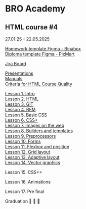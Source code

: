 # BRO Academy 

## HTML course #4

27.01.25 - 22.05.2025

[Homework template Figma - Binabox](https://www.figma.com/design/jqIedRSOsKC20T9QeDDNdL/BinaBox-UI-KIT?m=auto&t=gBzlUoU5MRyDe3QY-6) <br />
[Diploma template Figma - PixMart](https://www.figma.com/design/7HK7TzghZnR3ZhxB18Rrox/PixMart---Website-UI-Figma?node-id=3424-5669&node-type=section&t=fC9uoV5QxDnRSfNo-0)  <br />

[Jira Board](https://bro-academy.atlassian.net/jira/software/projects/BAHC4/boards/5) <br />

[Presentations](presentations) <br />
[Manuals](manuals)  <br />
[Criteria for HTML Course Quality](criteria.md)  <br />

[Lesson 1. Intro](lesson-1-intro.md)  <br />
[Lesson 2. HTML](lesson-2-html.md)  <br />
[Lesson 3. GIT](lesson-3-git.md) <br />
[Lesson 4. BEM](lesson-4-bem.md) <br />
[Lesson 5. Basic CSS](lesson-5-css.md) <br />
[Lesson 6. CSS+](lesson-6-css+.md) <br />
[Lesson 7. Images on the web](lesson-7-images.md) <br />
[Lesson 8. Builders and templates](lesson-8-bundlers.md) <br />
[Lesson 9. Preprocessors](lesson-9-preprocessors.md) <br />
[Lesson 10. Forms](lesson-10-forms.md) <br />
[Lesson 11. Flexbox and position](lesson-11-flex.md) <br />
[Lesson 12. Grid layout](lesson-12-grid.md) <br />
[Lesson 13. Adaptive layout](lesson-13-adaptive.md) <br />
[Lesson 14. Vector graphics](lesson-14-svg.md) <br />

Lesson 15. CSS++
<!-- [Lesson 15. CSS++](lesson-9.md) <br /> -->
Lesson 16. Animations
<!-- [Lesson 16. Animations](lesson-10.md) <br /> -->
Lesson 17. Pre final
<!-- [Lesson 17. Pre final]() <br /> -->

Graduation :tada: :tada: :tada: <br />
<!-- [Graduation] :tada: :tada: :tada: <br /> -->

